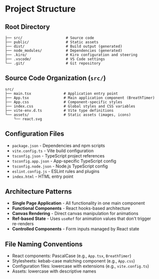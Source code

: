 # Project Structure

## Root Directory

```
├── src/                    # Source code
├── public/                 # Static assets
├── dist/                   # Build output (generated)
├── node_modules/           # Dependencies (generated)
├── .kiro/                  # Kiro configuration and steering
├── .vscode/                # VS Code settings
└── .git/                   # Git repository
```

## Source Code Organization (`src/`)

```
src/
├── main.tsx               # Application entry point
├── App.tsx                # Main application component (BreathTimer)
├── App.css                # Component-specific styles
├── index.css              # Global styles and CSS variables
├── vite-env.d.ts          # Vite type definitions
└── assets/                # Static assets (images, icons)
    └── react.svg
```

## Configuration Files

- `package.json` - Dependencies and npm scripts
- `vite.config.ts` - Vite build configuration
- `tsconfig.json` - TypeScript project references
- `tsconfig.app.json` - App-specific TypeScript config
- `tsconfig.node.json` - Node.js TypeScript config
- `eslint.config.js` - ESLint rules and plugins
- `index.html` - HTML entry point

## Architecture Patterns

- **Single Page Application** - All functionality in one main component
- **Functional Components** - React hooks-based architecture
- **Canvas Rendering** - Direct canvas manipulation for animations
- **Ref-based State** - Uses `useRef` for animation values that don't trigger re-renders
- **Controlled Components** - Form inputs managed by React state

## File Naming Conventions

- React components: PascalCase (e.g., `App.tsx`, `BreathTimer`)
- Stylesheets: kebab-case matching component (e.g., `App.css`)
- Configuration files: lowercase with extensions (e.g., `vite.config.ts`)
- Assets: lowercase with descriptive names